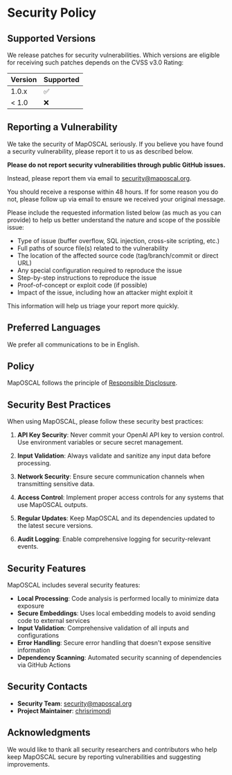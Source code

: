 # Security Policy

## Supported Versions

We release patches for security vulnerabilities. Which versions are eligible for receiving such patches depends on the CVSS v3.0 Rating:

| Version | Supported          |
| ------- | ------------------ |
| 1.0.x   | :white_check_mark: |
| < 1.0   | :x:                |

## Reporting a Vulnerability

We take the security of MapOSCAL seriously. If you believe you have found a security vulnerability, please report it to us as described below.

**Please do not report security vulnerabilities through public GitHub issues.**

Instead, please report them via email to [security@maposcal.org](mailto:security@maposcal.org).

You should receive a response within 48 hours. If for some reason you do not, please follow up via email to ensure we received your original message.

Please include the requested information listed below (as much as you can provide) to help us better understand the nature and scope of the possible issue:

- Type of issue (buffer overflow, SQL injection, cross-site scripting, etc.)
- Full paths of source file(s) related to the vulnerability
- The location of the affected source code (tag/branch/commit or direct URL)
- Any special configuration required to reproduce the issue
- Step-by-step instructions to reproduce the issue
- Proof-of-concept or exploit code (if possible)
- Impact of the issue, including how an attacker might exploit it

This information will help us triage your report more quickly.

## Preferred Languages

We prefer all communications to be in English.

## Policy

MapOSCAL follows the principle of [Responsible Disclosure](https://en.wikipedia.org/wiki/Responsible_disclosure).

## Security Best Practices

When using MapOSCAL, please follow these security best practices:

1. **API Key Security**: Never commit your OpenAI API key to version control. Use environment variables or secure secret management.

2. **Input Validation**: Always validate and sanitize any input data before processing.

3. **Network Security**: Ensure secure communication channels when transmitting sensitive data.

4. **Access Control**: Implement proper access controls for any systems that use MapOSCAL outputs.

5. **Regular Updates**: Keep MapOSCAL and its dependencies updated to the latest secure versions.

6. **Audit Logging**: Enable comprehensive logging for security-relevant events.

## Security Features

MapOSCAL includes several security features:

- **Local Processing**: Code analysis is performed locally to minimize data exposure
- **Secure Embeddings**: Uses local embedding models to avoid sending code to external services
- **Input Validation**: Comprehensive validation of all inputs and configurations
- **Error Handling**: Secure error handling that doesn't expose sensitive information
- **Dependency Scanning**: Automated security scanning of dependencies via GitHub Actions

## Security Contacts

- **Security Team**: [security@maposcal.org](mailto:security@maposcal.org)
- **Project Maintainer**: [chrisrimondi](https://github.com/chrisrimondi)

## Acknowledgments

We would like to thank all security researchers and contributors who help keep MapOSCAL secure by reporting vulnerabilities and suggesting improvements. 